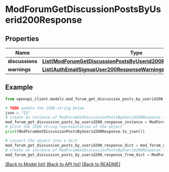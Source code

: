 # ModForumGetDiscussionPostsByUserid200Response


## Properties

Name | Type | Description | Notes
------------ | ------------- | ------------- | -------------
**discussions** | [**List[ModForumGetDiscussionPostsByUserid200ResponseDiscussionsInner]**](ModForumGetDiscussionPostsByUserid200ResponseDiscussionsInner.md) |  | 
**warnings** | [**List[AuthEmailSignupUser200ResponseWarningsInner]**](AuthEmailSignupUser200ResponseWarningsInner.md) |  | [optional] 

## Example

```python
from openapi_client.models.mod_forum_get_discussion_posts_by_userid200_response import ModForumGetDiscussionPostsByUserid200Response

# TODO update the JSON string below
json = "{}"
# create an instance of ModForumGetDiscussionPostsByUserid200Response from a JSON string
mod_forum_get_discussion_posts_by_userid200_response_instance = ModForumGetDiscussionPostsByUserid200Response.from_json(json)
# print the JSON string representation of the object
print(ModForumGetDiscussionPostsByUserid200Response.to_json())

# convert the object into a dict
mod_forum_get_discussion_posts_by_userid200_response_dict = mod_forum_get_discussion_posts_by_userid200_response_instance.to_dict()
# create an instance of ModForumGetDiscussionPostsByUserid200Response from a dict
mod_forum_get_discussion_posts_by_userid200_response_from_dict = ModForumGetDiscussionPostsByUserid200Response.from_dict(mod_forum_get_discussion_posts_by_userid200_response_dict)
```
[[Back to Model list]](../README.md#documentation-for-models) [[Back to API list]](../README.md#documentation-for-api-endpoints) [[Back to README]](../README.md)


